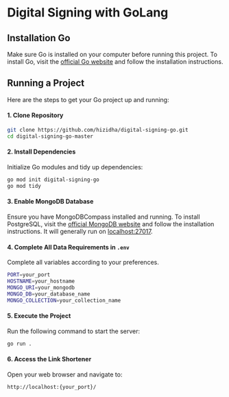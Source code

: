 # Digital Signing with GoLang

## Installation Go

Make sure Go is installed on your computer before running this project.
To install Go, visit the [official Go website](https://golang.org/) and follow the installation instructions.

## Running a Project

Here are the steps to get your Go project up and running:

#### 1. Clone Repository

```bash
git clone https://github.com/hizidha/digital-signing-go.git
cd digital-signing-go-master
```

#### 2. Install Dependencies
Initialize Go modules and tidy up dependencies:
```bash
go mod init digital-signing-go
go mod tidy
```

#### 3. Enable MongoDB Database
Ensure you have MongoDBCompass installed and running. To install PostgreSQL, visit the [official MongoDB website](https://www.mongodb.com/docs/manual/installation/) and follow the installation instructions. It will generally run on [localhost:27017](http://localhost:27017).

#### 4. Complete All Data Requirements in ``.env``
Complete all variables according to your preferences.
```bash
PORT=your_port
HOSTNAME=your_hostname
MONGO_URI=your_mongodb
MONGO_DB=your_database_name
MONGO_COLLECTION=your_collection_name
```

#### 5. Execute the Project
Run the following command to start the server:
```bash
go run .
```

#### 6. Access the Link Shortener
Open your web browser and navigate to:
```bash
http://localhost:{your_port}/
```
